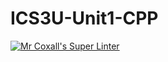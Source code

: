 # ICS3U-Unit1-CPP

[![Mr Coxall's Super Linter](https://github.com/lucas-leblanc/ICS3U-Unit1-CPP/workflows/Mr%20Coxall's%20Super%20Linter/badge.svg)](https://github.com/lucas-leblanc/ICS3U-Unit1-CPP/actions/)
